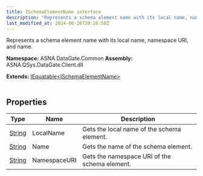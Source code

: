 ```yaml
---
title: ISchemaElementName interface
description: "Represents a schema element name with its local name, namespace URI, and name. "
last_modified_at: 2024-06-26T20:26:58Z
---
```


Represents a schema element name with its local name, namespace URI, and name.

**Namespace:** ASNA.DataGate.Common
**Assembly:** ASNA.QSys.DataGate.Client.dll

**Extends:** [IEquatable\<ISchemaElementName\>](https://learn.microsoft.com/en-us/dotnet/api/system.iequatable-1?view=net-8.0)
<br>
<br>

## Properties

| Type | Name | Description
| --- | --- | --- 
| [String](https://learn.microsoft.com/en-us/dotnet/api/system.string?view=net-8.0) | LocalName | Gets the local name of the schema element. |
| [String](https://learn.microsoft.com/en-us/dotnet/api/system.string?view=net-8.0) | Name | Gets the name of the schema element. |
| [String](https://learn.microsoft.com/en-us/dotnet/api/system.string?view=net-8.0) | NamespaceURI | Gets the namespace URI of the schema element. |
